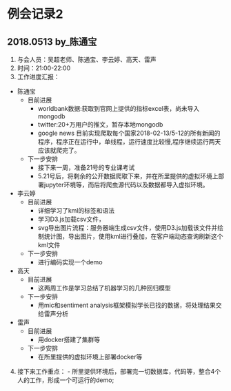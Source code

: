 # 例会记录2 
## 2018.0513   by_陈通宝

1. 与会人员：吴超老师、陈通宝、李云婷、高天、雷声
2. 时间：21:00-22:00
3. 工作进度汇报：
  - 陈通宝
    - 目前进展
      - worldbank数据:获取到官网上提供的指标excel表，尚未导入mongodb
      - twitter:20+万用户的推文，暂存本地mongodb
      - google news  目前实现爬取每个国家2018-02-13/5-12的所有新闻的程序，程序正在运行中，单线程，运行速度比较慢,程序继续运行两天应该就爬完了。
    - 下一步安排
      - 接下来一周，准备21号的专业课考试
      - 5.21号后，将剩余的公开数据爬取下来，并在所里提供的虚拟环境上部署jupyter环境等，而后将爬虫源代码以及数据都导入虚拟环境。
  - 李云婷
    - 目前进展
      - 详细学习了kml的标签和语法
      - 学习D3.js加载csv文件，
      - svg导出图片流程：服务器端生成csv文件，使用D3.js加载该文件并绘制统计图，导出图片，使用kml进行叠加，在客户端动态查询刷新这个kml文件
    - 下一步安排
      - 进行编码实现一个demo
  - 高天
    - 目前进展
      - 这两周工作是学习总结了机器学习的几种回归模型
    - 下一步安排
      - 用mic和sentiment analysis框架模拟学长已找的数据，将处理结果交给雷声分析
  - 雷声
    - 目前进展
      - 用docker搭建了集群等
    - 下一步安排
      - 在所里提供的虚拟环境上部署docker等
      
  4. 接下来工作重点：
    - 所里提供环境后，部署完一切数据库，代码等，整合4个人的工作，形成一个可运行的demo;
  
  
